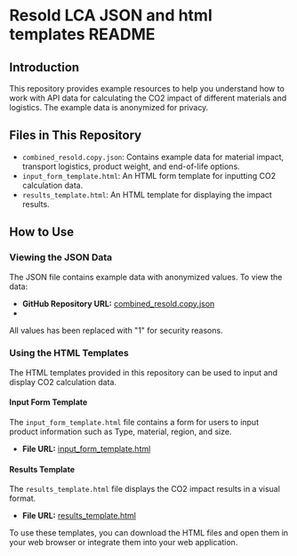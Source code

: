 # Resold LCA JSON and html templates README

## Introduction

This repository provides example resources to help you understand how to work with API data for calculating the CO2 impact of different materials and logistics. The example data is anonymized for privacy.

## Files in This Repository

- `combined_resold.copy.json`: Contains example data for material impact, transport logistics, product weight, and end-of-life options.
- `input_form_template.html`: An HTML form template for inputting CO2 calculation data.
- `results_template.html`: An HTML template for displaying the impact results.

## How to Use

### Viewing the JSON Data

The JSON file contains example data with anonymized values. To view the data:

- **GitHub Repository URL:** [combined_resold.copy.json](./combined_resold.copy.json)
- 
All values has been replaced with "1" for security reasons.

### Using the HTML Templates

The HTML templates provided in this repository can be used to input and display CO2 calculation data.

#### Input Form Template

The `input_form_template.html` file contains a form for users to input product information such as Type, material, region, and size.

- **File URL:** [input_form_template.html](./input_form_template.html)

#### Results Template

The `results_template.html` file displays the CO2 impact results in a visual format.

- **File URL:** [results_template.html](./results_template.html)

To use these templates, you can download the HTML files and open them in your web browser or integrate them into your web application.
